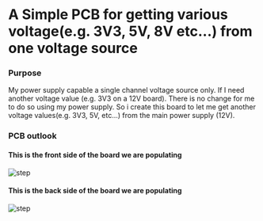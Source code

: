 # A Simple PCB for getting various voltage(e.g. 3V3, 5V, 8V etc...) from one voltage source

### Purpose

My power supply capable a single channel voltage source only. If I need another voltage value (e.g. 3V3 on a 12V board). There is no change for me to do so using my power supply. So i create this board to let me get another voltage values(e.g. 3V3, 5V, etc...) from the main power supply (12V).

### PCB outlook


####  This is the front side of the board we are populating

![step](img/populating_1.png)

####  This is the back side of the board we are populating

![step](img/populating_2.png)

